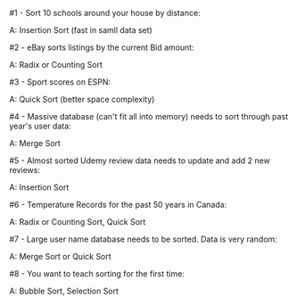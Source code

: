 #1 - Sort 10 schools around your house by distance:

A: Insertion Sort (fast in samll data set)

#2 - eBay sorts listings by the current Bid amount:

A: Radix or Counting Sort

#3 - Sport scores on ESPN: 

A: Quick Sort (better space complexity)

#4 - Massive database (can't fit all into memory) needs to sort through past year's user data: 

A: Merge Sort

#5 - Almost sorted Udemy review data needs to update and add 2 new reviews: 

A: Insertion Sort

#6 - Temperature Records for the past 50 years in Canada:

A: Radix or Counting Sort, Quick Sort

#7 - Large user name database needs to be sorted. Data is very random:

A: Merge Sort or Quick Sort

#8 - You want to teach sorting for the first time: 

A: Bubble Sort, Selection Sort
